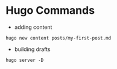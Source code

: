 # Hugo Commands
- adding content
```
hugo new content posts/my-first-post.md
```

- building drafts
```
hugo server -D
```